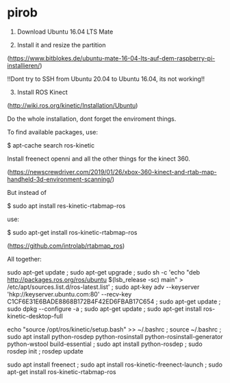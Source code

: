 # pirob

1. Download Ubuntu 16.04 LTS Mate

2. Install it and resize the partition

(https://www.bitblokes.de/ubuntu-mate-16-04-lts-auf-dem-raspberry-pi-installieren/)

!!Dont try to SSH from Ubuntu 20.04 to Ubuntu 16.04, its not working!!

3. Install ROS Kinect

(http://wiki.ros.org/kinetic/Installation/Ubuntu)

Do the whole installation, dont forget the enviroment things.

To find available packages, use: 

$ apt-cache search ros-kinetic


Install freenect openni and all the other things for the kinect 360.

(https://newscrewdriver.com/2019/01/26/xbox-360-kinect-and-rtab-map-handheld-3d-environment-scanning/)

But instead of

$ sudo apt install res-kinetic-rtabmap-ros

use:

$ sudo apt-get install ros-kinetic-rtabmap-ros

(https://github.com/introlab/rtabmap_ros)




All together:

sudo apt-get update ; sudo apt-get upgrade ; sudo sh -c 'echo "deb http://packages.ros.org/ros/ubuntu $(lsb_release -sc) main" > /etc/apt/sources.list.d/ros-latest.list' ; sudo apt-key adv --keyserver 'hkp://keyserver.ubuntu.com:80' --recv-key C1CF6E31E6BADE8868B172B4F42ED6FBAB17C654 ; sudo apt-get update ;  sudo dpkg --configure -a ; sudo apt-get update ; sudo apt-get install ros-kinetic-desktop-full

echo "source /opt/ros/kinetic/setup.bash" >> ~/.bashrc ; source ~/.bashrc ; sudo apt install python-rosdep python-rosinstall python-rosinstall-generator python-wstool build-essential ; sudo apt install python-rosdep ; sudo rosdep init ; rosdep update

sudo apt install freenect ; sudo apt install ros-kinetic-freenect-launch ; sudo apt-get install ros-kinetic-rtabmap-ros
